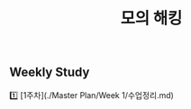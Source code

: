 <div align="center">
  <h1> 모의 해킹 </h1>
  <br />
</div>

## Weekly Study

1️⃣ [1주차](./Master Plan/Week 1/수업정리.md)<br />

